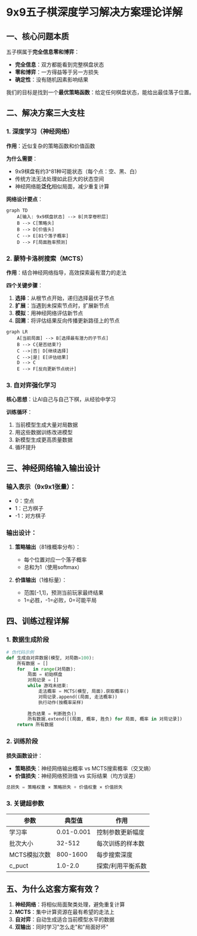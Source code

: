 # 9x9五子棋深度学习解决方案理论详解  

## 一、核心问题本质

五子棋属于**完全信息零和博弈**：
- **完全信息**：双方都能看到完整棋盘状态
- **零和博弈**：一方得益等于另一方损失
- **确定性**：没有随机因素影响结果

我们的目标是找到一个**最优策略函数**：给定任何棋盘状态，能给出最佳落子位置。

## 二、解决方案三大支柱

### 1. 深度学习（神经网络）
**作用**：近似复杂的策略函数和价值函数

**为什么需要**：
- 9x9棋盘有约3^81种可能状态（每个点：空、黑、白）
- 传统方法无法处理如此巨大的状态空间
- 神经网络能**泛化**相似局面，减少重复计算

**网络设计要点**：
```mermaid
graph TD
    A[输入: 9x9棋盘状态] --> B[共享卷积层]
    B --> C[策略头]
    B --> D[价值头]
    C --> E[81个落子概率]
    D --> F[局面胜率预测]
```

### 2. 蒙特卡洛树搜索（MCTS）
**作用**：结合神经网络指导，高效探索最有潜力的走法

**四个关键步骤**：
1. **选择**：从根节点开始，递归选择最优子节点
2. **扩展**：当遇到未探索节点时，扩展新节点
3. **模拟**：用神经网络评估新节点
4. **回溯**：将评估结果反向传播更新路径上的节点

```mermaid
graph LR
    A[当前局面] --> B[选择最有潜力的子节点]
    B --> C{是否结束?}
    C -->|否| D[继续选择]
    C -->|是| E[评估结果]
    D --> C
    E --> F[反向更新节点统计]
```

### 3. 自对弈强化学习
**核心思想**：让AI自己与自己下棋，从经验中学习

**训练循环**：
1. 当前模型生成大量对局数据
2. 用这些数据训练改进模型
3. 新模型生成更高质量数据
4. 循环提升

## 三、神经网络输入输出设计

### 输入表示（9x9x1张量）：
- 0：空点
- 1：己方棋子
- -1：对方棋子

### 输出设计：
1. **策略输出**（81维概率分布）：
   - 每个位置对应一个落子概率
   - 总和为1（使用softmax）

2. **价值输出**（1维标量）：
   - 范围[-1,1]，预测当前玩家最终结果
   - 1=必胜，-1=必败，0=可能平局

## 四、训练过程详解

### 1. 数据生成阶段
```python
# 伪代码示例
def 生成自对弈数据(模型, 对局数=100):
    所有数据 = []
    for _ in range(对局数):
        局面 = 初始棋盘
        对局记录 = []
        while 游戏未结束:
            走法概率 = MCTS(模型, 局面).获取概率()
            对局记录.append((局面, 走法概率))
            执行动作(按概率采样)
      
        胜负结果 = 判断胜负()
        所有数据.extend([(局面, 概率, 胜负) for 局面, 概率 in 对局记录])
    return 所有数据
```

### 2. 训练阶段
**损失函数设计**：
- **策略损失**：神经网络输出概率 vs MCTS搜索概率（交叉熵）
- **价值损失**：神经网络预测值 vs 实际结果（均方误差）

```python
总损失 = 策略权重 × 策略损失 + 价值权重 × 价值损失
```

### 3. 关键超参数
| 参数 | 典型值 | 作用 |
|------|--------|------|
| 学习率 | 0.01-0.001 | 控制参数更新幅度 |
| 批次大小 | 32-512 | 每次训练的样本数 |
| MCTS模拟次数 | 800-1600 | 每步搜索深度 |
| c_puct | 1.0-2.0 | 探索/利用平衡系数 |

## 五、为什么这套方案有效？

1. **神经网络**：将相似局面聚类处理，避免重复计算
2. **MCTS**：集中计算资源在最有希望的走法上
3. **自对弈**：自动生成适合当前模型水平的数据
4. **双输出**：同时学习"怎么走"和"局面好坏"
